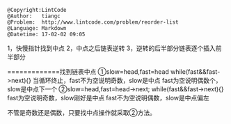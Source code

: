```
@Copyright:LintCode
@Author:   tiangc
@Problem:  http://www.lintcode.com/problem/reorder-list
@Language: Markdown
@Datetime: 17-02-02 09:05
```

1，快慢指针找到中点
2，中点之后链表逆转
3，逆转的后半部分链表逐个插入前半部分


=============找到链表中点
①slow=head,fast=head
while(fast&&fast->next){}
当循环终止，fast不为空说明奇数，slow是中点
fast为空说明偶数个，slow是中点下一个
②slow=head,fast=head->next;
while(fast&&fast->next){}
fast为空说明奇数，slow刚好是中点
fast不为空说明偶数，slow是中点偏左

不管是奇数还是偶数，只要找中点操作就采取②方法。
